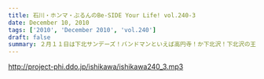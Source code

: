 ```yaml
---
title: 石川・ホンマ・ぶるんのBe-SIDE Your Life! vol.240-3
date: December 10, 2010
tags: ['2010', 'December 2010', 'vol.240']
draft: false
summary: ２月１１日は下北サンデーズ！バンドマンといえば高円寺！か下北沢！下北沢の王将は最近混んでいるらしいですね。NAMAE
---
```


http://project-phi.ddo.jp/ishikawa/ishikawa240_3.mp3
